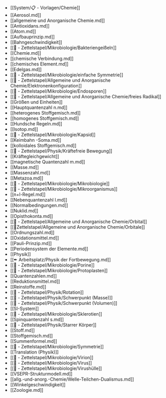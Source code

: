 - [[System/📋 - Vorlagen/Chemie]]
- [[Aerosol.md]]
- [[allgemeine und Anorganische Chemie.md]]
- [[Antioxidans.md]]
- [[Atom.md]]
- [[Aufbauprinzip.md]]
- [[Bahngeschwindigkeit]]
- [[📄 - Zettelstapel/Mikrobiologie/Bakteriengeißeln]]
- [[Chemie.md]]
- [[chemische Verbindung.md]]
- [[chemisches Element.md]]
- [[Edelgas.md]]
- [[📄 - Zettelstapel/Mikrobiologie/einfache Symmetrie]]
- [[📄 - Zettelstapel/Allgemeine und Anorganische Chemie/Elektronenkonfiguration]]
- [[📄 - Zettelstapel/Mikrobiologie/Endosporen]]
- [[📄 - Zettelstapel/Allgemeine und Anorganische Chemie/freies Radikal]]
- [[Größen und Einheiten]]
- [[Hauptquantenzahl n.md]]
- [[heterogenes Stoffgemisch.md]]
- [[homogenes Stoffgemisch.md]]
- [[Hundsche Regeln.md]]
- [[Isotop.md]]
- [[📄 - Zettelstapel/Mikrobiologie/Kapsid]]
- [[Keimbahn -Soma.md]]
- [[kolloidales Stoffgemisch.md]]
- [[📄 - Zettelstapel/Physik/Kräftefreie Bewegung]]
- [[Kräftegleichgewicht]]
- [[magnetische Quantenzahl m.md]]
- [[Masse.md]]
- [[Massenzahl.md]]
- [[Metazoa.md]]
- [[📄 - Zettelstapel/Mikrobiologie/Mikrobiologie]]
- [[📄 - Zettelstapel/Mikrobiologie/Mikroorganismus]]
- [[n+l-Regel.md]]
- [[Nebenquantenzahl l.md]]
- [[Normalbedingungen.md]]
- [[Nuklid.md]]
- [[Opisthokonta.md]]
- [[📄 - Zettelstapel/Allgemeine und Anorganische Chemie/Orbital]]
- [[📂Zettelstapel/Allgemeine und Anorganische Chemie/Orbitale]]
- [[Ordnungszahl.md]]
- [[Oxidationsmittel.md]]
- [[Pauli-Prinzip.md]]
- [[Periodensystem der Elemente.md]]
- [[Physik]]
- [[✒ Arbeitsplatz/Physik der Fortbewegung.md]]
- [[📄 - Zettelstapel/Mikrobiologie/Porine]]
- [[📄 - Zettelstapel/Mikrobiologie/Protoplasten]]
- [[Quantenzahlen.md]]
- [[Reduktionsmittel.md]]
- [[Reinstoffe.md]]
- [[📄 - Zettelstapel/Physik/Rotation]]
- [[📄 - Zettelstapel/Physik/Schwerpunkt (Masse)]]
- [[📄 - Zettelstapel/Physik/Schwerpunkt (Volumen)]]
- [[SI-System]]
- [[📄 - Zettelstapel/Mikrobiologie/Sklerotien]]
- [[Spinquantenzahl s.md]]
- [[📄 - Zettelstapel/Physik/Starrer Körper]]
- [[Stoff.md]]
- [[Stoffgemisch.md]]
- [[Summenformel.md]]
- [[📄 - Zettelstapel/Mikrobiologie/Symmetrie]]
- [[Translation (Physik)]]
- [[📄 - Zettelstapel/Mikrobiologie/Virion]]
- [[📄 - Zettelstapel/Mikrobiologie/Virus]]
- [[📄 - Zettelstapel/Mikrobiologie/Virushülle]]
- [[VSEPR-Strukturmodell.md]]
- [[allg.-und-anorg.-Chemie/Welle-Teilchen-Dualismus.md]]
- [[Winkelgeschwindigkeit]]
- [[Zoologie.md]]